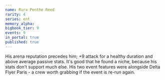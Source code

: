 ```yaml
---
name: Rura Penthe Reed
rarity: 4
series: ent
memory_alpha:
bigbook_tier: 9
events: 9
in_portal: true
published: true
---
```


His arena reputation precedes him; +9 attack for a healthy duration and above average passive stats. It's good that he found a niche, because his stats don't support much else. His two event features were alongside Delta Flyer Paris - a crew worth grabbing if the event is re-run again.

